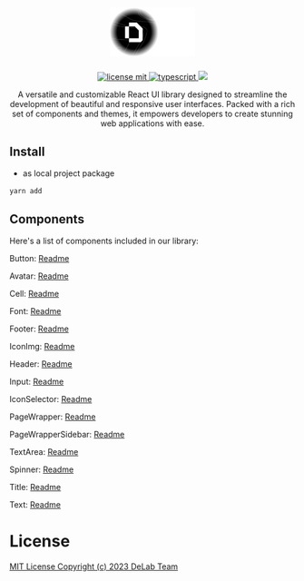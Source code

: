 <h1 align="center">
  <a href="https://github.com/delab-team">
      <img src="./logo.png" width="150" alt="DE-UI logo" />
  </a>
</h1>

<p align="center">
  <a href="LICENSE">
    <img src="https://camo.githubusercontent.com/75c3e724ce69f6c3d1e997e9066547e00cb9000aaf566eadc8a52ab76c7d07f8/68747470733a2f2f696d672e736869656c64732e696f2f6769746875622f6c6963656e73652f64656c61622d7465616d2f636f6e6e6563743f7374796c653d666f722d7468652d6261646765" alt="license mit" />
  </a>
  <a href="TYPESCRIPT">
    <img src="https://img.shields.io/badge/TypeScript-007ACC?style=for-the-badge&logo=typescript&logoColor=white" alt="typescript" />
  </a>
  <a href="NPM">
    <img src="https://img.shields.io/npm/v/111" height="28px" />
  </a>
</p>

<p align="center">
  A versatile and customizable React UI library designed to streamline the development of beautiful and responsive user interfaces. Packed with a rich set of components and themes, it empowers developers to create stunning web applications with ease.
</p>

## Install

- as local project package
```
yarn add
```

## Components
Here's a list of components included in our library:

Button: [Readme](https://github.com/delab-team/de-ui/blob/main/src/components/button/Readme.md)

Avatar: [Readme](https://github.com/delab-team/de-ui/blob/main/src/components/avatar/Readme.md)

Cell: [Readme](https://github.com/delab-team/de-ui/blob/main/src/components/cell/Readme.md)

Font: [Readme](https://github.com/delab-team/de-ui/blob/main/src/components/font/Readme.md)

Footer: [Readme](https://github.com/delab-team/de-ui/blob/main/src/components/footer/Readme.md)

IconImg: [Readme](https://github.com/delab-team/de-ui/blob/main/src/components/icon-img/Readme.md)

Header: [Readme](https://github.com/delab-team/de-ui/blob/main/src/components/header/Readme.md)

Input: [Readme](https://github.com/delab-team/de-ui/blob/main/src/components/input/Readme.md)

IconSelector: [Readme](https://github.com/delab-team/de-ui/blob/main/src/components/icon-selector/Readme.md)

PageWrapper: [Readme](https://github.com/delab-team/de-ui/blob/main/src/components/page-wrapper/Readme.md)

PageWrapperSidebar: [Readme](https://github.com/delab-team/de-ui/blob/main/src/components/page-wrapper-sidebar/Readme.md)

TextArea: [Readme](https://github.com/delab-team/de-ui/blob/main/src/components/textarea/Readme.md)

Spinner: [Readme](https://github.com/delab-team/de-ui/blob/main/src/components/spinner/Readme.md)

Title: [Readme](https://github.com/delab-team/de-ui/blob/main/src/components/title/Readme.md)

Text: [Readme](https://github.com/delab-team/de-ui/blob/main/src/components/text/Readme.md)

# License

[MIT License Copyright (c) 2023 DeLab Team](LICENSE)
